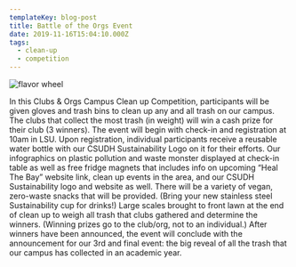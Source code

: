 ```yaml
---
templateKey: blog-post
title: Battle of the Orgs Event
date: 2019-11-16T15:04:10.000Z
tags:
  - clean-up
  - competition
---
```


![flavor wheel](/img/orgs.jpg)

In this Clubs & Orgs Campus Clean up Competition, participants will be given gloves and trash bins to clean up any and all trash on our campus. The clubs that collect the most trash (in weight) will win a cash prize for their club (3 winners). The event will begin with check-in and registration at 10am in LSU. Upon registration, individual participants receive a reusable water bottle with our CSUDH Sustainability Logo on it for their efforts. Our infographics on plastic pollution and waste monster displayed at check-in table as well as free fridge magnets that includes info on upcoming “Heal The Bay” website link, clean up events in the area, and our CSUDH Sustainability logo and website as well. There will be a variety of vegan, zero-waste snacks that will be provided. (Bring your new stainless steel Sustainability cup for drinks!) Large scales brought to front lawn at the end of clean up to weigh all trash that clubs gathered and determine the winners. (Winning prizes go to the club/org, not to an individual.) After winners have been announced, the event will conclude with the announcement for our 3rd and final event: the big reveal of all the trash that our campus has collected in an academic year.
